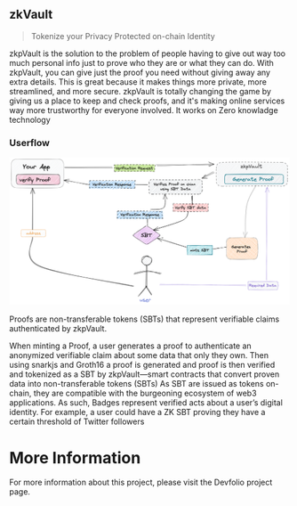 ## zkVault
> Tokenize your Privacy Protected on-chain Identity


zkpVault is the solution to the problem of people having to give out way too much personal info just to prove who they are or what they can do. With zkpVault, you can give just the proof you need without giving away any extra details. This is great because it makes things more private, more streamlined, and more secure. zkpVault is totally changing the game by giving us a place to keep and check proofs, and it's making online services way more trustworthy for everyone involved. It works on Zero knowladge technology

### Userflow
![UserFLow](assets/Userflow.png)


Proofs are non-transferable tokens (SBTs) that represent verifiable claims authenticated by zkpVault.

When minting a Proof, a user generates a proof to authenticate an anonymized verifiable claim about some data that only they own. Then using snarkjs and Groth16 a proof is generated and proof is then verified and tokenized as a SBT by zkpVault—smart contracts that convert proven data into non-transferable tokens (SBTs) As SBT are issued as tokens on-chain, they are compatible with the burgeoning ecosystem of web3 applications. As such, Badges represent verified acts about a user’s digital identity. For example, a user could have a ZK SBT proving they have a certain threshold of Twitter followers





# More Information
For more information about this project, please visit the Devfolio project page.



